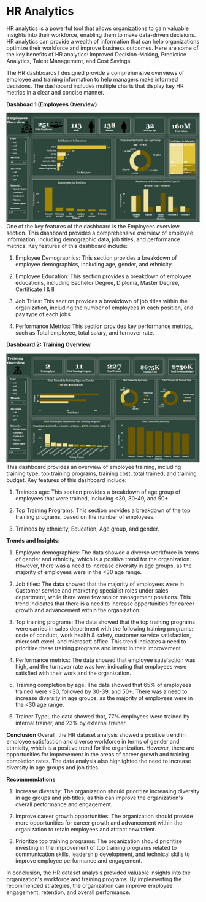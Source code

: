 
# HR Analytics

HR analytics is a powerful tool that allows organizations to gain valuable insights into their workforce, enabling them to make data-driven decisions. HR analytics can provide a wealth of information that can help organizations optimize their workforce and improve business outcomes. Here are some of the key benefits of HR analytics: Improved Decision-Making, Predictice Analytics, Talent Management, and Cost Savings. 

The HR dashboards I designed provide a comprehensive overviews of employee and training information to help managers make informed decisions. The dashboard includes multiple charts that display key HR metrics in a clear and concise manner.

**Dashboad 1 (Employees Overview)**

![Employee Overview Dashboard](https://github.com/rajikudusadewale/HR-Analytic/blob/main/Employees%20Overview.png)
One of the key features of the dashboard is the Employees overview section. This dashboard provides a comprehensive overview of employee information, including demographic data, job titles, and performance metrics. Key features of this dashboard include:
1. Employee Demographics: This section provides a breakdown of employee demographics, including age, gender, and ethnicity. 

2. Employee Education: This section provides a breakdown of employee educations, including Bachelor Degree, Diploma, Master Degree, Certificate I & II 

3. Job Titles: This section provides a breakdown of job titles within the organization, including the number of employees in each position, and pay type of each jobs

4. Performance Metrics: This section provides key performance metrics, such as Total employee, total salary, and turnover rate.


**Dashboard 2: Training Overview**

![Training Overview Dashboard](https://github.com/rajikudusadewale/HR-Analytic/blob/main/Training%20Overview.png)
This dashboard provides an overview of employee training, including training type, top training programs, training cost, total trained, and training budget. Key features of this dashboard include:

1. Trainees age: This section provides a breakdown of age group of employees that were trained, including <30, 30-49, and 50+. 

2. Top Training Programs: This section provides a breakdown of the top training programs, based on the number of employees.

3. Trainees by ethnicity, Education, Age group, and gender.


**Trends and Insights:**

1. Employee demographics: The data showed a diverse workforce in terms of gender and ethnicity, which is a positive trend for the organization. However, there was a need to increase diversity in age groups, as the majority of employees were in the <30 age range. 

2. Job titles: The data showed that the majority of employees were in Customer service and marketing specialist roles under sales department, while there were few senior management positions. This trend indicates that there is a need to increase opportunities for career growth and advancement within the organization.

3. Top training programs: The data showed that the top training programs were carried in sales department with the following training programs: code of conduct, work health & safety, customer service satisfaction, microsoft excel, and microsoft office. This trend indicates a need to prioritize these training programs and invest in their improvement.

4. Performance metrics: The data showed that employee satisfaction was high, and the turnover rate was low, indicating that employees were satisfied with their work and the organization.

5. Training completion by age: The data showed that 65% of employees trained were <30, followed by 30-39, and 50+. There was a need to increase diversity in age groups, as the majority of employees were in the <30 age range.

6. Trainer TypeL the data showed that, 77% employees were trained by internal trainer, and 23% by external trainer.

**Conclusion**
Overall, the HR dataset analysis showed a positive trend in employee satisfaction and  diverse workforce in terms of gender and ethnicity, which is a positive trend for the organization.  However, there are opportunities for improvement in the areas of career growth and training completion rates. The data analysis also highlighted the need to increase diversity in age groups and job titles.

**Recommendations**

1. Increase diversity: The organization should prioritize increasing diversity in age groups and job titles, as this can improve the organization's overall performance and engagement.

2. Improve career growth opportunities: The organization should provide more opportunities for career growth and advancement within the organization to retain employees and attract new talent.

3. Prioritize top training programs: The organization should prioritize investing in the improvement of top training programs related to communication skills, leadership development, and technical skills to improve employee performance and engagement.

In conclusion, the HR dataset analysis provided valuable insights into the organization's workforce and training programs. By implementing the recommended strategies, the organization can improve employee engagement, retention, and overall performance.


